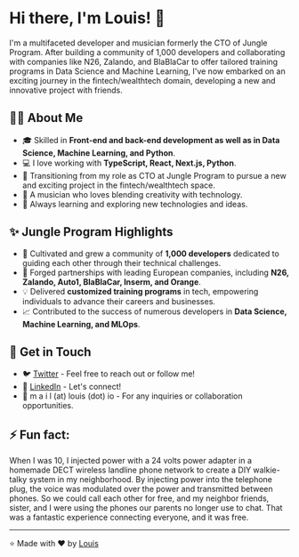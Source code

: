 # Hi there, I'm Louis! 👋

I'm a multifaceted developer and musician formerly the CTO of Jungle Program. After building a community of 1,000 developers and collaborating with companies like N26, Zalando, and BlaBlaCar to offer tailored training programs in Data Science and Machine Learning, I've now embarked on an exciting journey in the fintech/wealthtech domain, developing a new and innovative project with friends.

## 🙋‍♂️ About Me

- 🎓 Skilled in **Front-end and back-end development as well as in Data Science, Machine Learning, and Python**.
- 💻 I love working with **TypeScript, React, Next.js, Python**.
- 🔭 Transitioning from my role as CTO at Jungle Program to pursue a new and exciting project in the fintech/wealthtech space.
- 🎵 A musician who loves blending creativity with technology.
- 🌱 Always learning and exploring new technologies and ideas.

## ✨ Jungle Program Highlights

- 🌟 Cultivated and grew a community of **1,000 developers** dedicated to guiding each other through their technical challenges.
- 🤝 Forged partnerships with leading European companies, including **N26, Zalando, Auto1, BlaBlaCar, Inserm, and Orange**.
- 💡 Delivered **customized training programs** in tech, empowering individuals to advance their careers and businesses.
- 📈 Contributed to the success of numerous developers in **Data Science, Machine Learning, and MLOps**.

## 🤙 Get in Touch

- 🐦 [Twitter](https://twitter.com/louisrouffineau) - Feel free to reach out or follow me!
- 💼 [LinkedIn](https://linkedin.com/in/lrouffineau) - Let's connect!
- 📧 m a i l (at) louis (dot) io - For any inquiries or collaboration opportunities.

## ⚡ Fun fact:

When I was 10, I injected power with a 24 volts power adapter in a homemade DECT wireless landline phone network to create a DIY walkie-talky system in my neighborhood. By injecting power into the telephone plug, the voice was modulated over the power and transmitted between phones. So we could call each other for free, and my neighbor friends, sister, and I were using the phones our parents no longer use to chat. That was a fantastic experience connecting everyone, and it was free.

---

⭐️ Made with ❤️ by [Louis](https://github.com/lourou)
